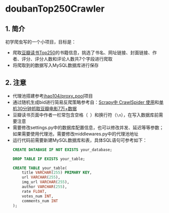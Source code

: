 # doubanTop250Crawler

## 1. 简介
初学爬虫写的一个小项目，目标是：

* 爬取[豆瓣读书Top250](https://book.douban.com/top250)的书籍信息，挑选了书名、网址链接、封面链接、作者、评分、评分人数和评论人数共7个字段进行爬取
* 将爬取到的数据写入MySQL数据库进行保存

## 2. 注意
* 代理池搭建参考[jhao104/proxy_pool](https://github.com/jhao104/proxy_pool)项目
* 通过随机生成bid进行简易反爬策略参考自：[Scrapy中 CrawlSpider 使用](https://zhuanlan.zhihu.com/p/84554363)和[单机30分钟抓取豆瓣电影7万+数据](https://zhuanlan.zhihu.com/p/24035574)
* 豆瓣读书页面中作者一栏常包含空格（` `）和换行符（`\n`），在写入数据库前需要注意
* 需要修改settings.py中的数据库配置信息，也可以修改并发、延迟等等参数；如果需要使用代理池，需要修改middlewares.py中的代理池地址
* 运行代码前需要新建MySQL数据库和表，具体SQL语句可参考如下：
    ```SQL
    CREATE DATABASE IF NOT EXISTS your_database;

    DROP TABLE IF EXISTS your_table;

    CREATE TABLE your_table(
        title VARCHAR(255) PRIMARY KEY,
        url VARCHAR(255),
        img_url VARCHAR(255),
        author VARCHAR(255),
        rate FLOAT,
        votes_num INT,
        comments_num INT
    );
    ```

